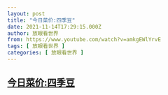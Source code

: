 ```yaml
---
layout: post
title: "今日菜价:四季豆"
date: 2021-11-14T17:29:15.000Z
author: 放眼看世界
from: https://www.youtube.com/watch?v=amkgEWlYrvE
tags: [ 放眼看世界 ]
categories: [ 放眼看世界 ]
---
```

<!--1636910955000-->
[今日菜价:四季豆](https://www.youtube.com/watch?v=amkgEWlYrvE)
------

<div>

</div>
